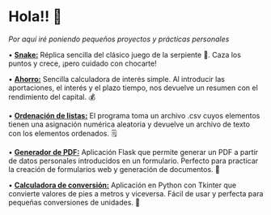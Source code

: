 # Hola!! 👋

*Por aquí iré poniendo pequeños proyectos y prácticas personales*

• <a href="Snake.py"> **Snake:**</a> Réplica sencilla del clásico juego de la serpiente 🐍. Caza los puntos y crece, ¡pero cuidado con chocarte!

• <a href="ahorro.py"> **Ahorro:**</a> Sencilla calculadora de interés simple. Al introducir las aportaciones, el interés y el plazo tiempo, nos devuelve un resumen con el rendimiento del capital. 💰

• <a href="ordenar_listas.py"> **Ordenación de listas:**</a> El programa toma un archivo .csv cuyos elementos tienen una asignación numérica aleatoria y devuelve un archivo de texto con los elementos ordenados. 🗒️

• <a href="pdf_form/app.py"> **Generador de PDF:**</a> Aplicación Flask que permite generar un PDF a partir de datos personales introducidos en un formulario. Perfecto para practicar la creación de formularios web y generación de documentos. 📝

• <a href="f_m_calc.py"> **Calculadora de conversión:**</a> Aplicación en Python con Tkinter que convierte valores de pies a metros y viceversa. Fácil de usar y perfecta para pequeñas conversiones de unidades. 📏
